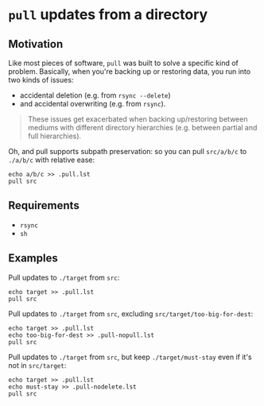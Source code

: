 # `pull` updates from a directory
## Motivation
Like most pieces of software, `pull` was built to solve a specific kind of
problem.  Basically, when you're backing up or restoring data, you run into two
kinds of issues:
- accidental deletion (e.g. from `rsync --delete`)
- and accidental overwriting (e.g. from `rsync`).

> These issues get exacerbated when backing up/restoring between mediums with
> different directory hierarchies (e.g. between partial and full hierarchies).

Oh, and pull supports subpath preservation: so you can pull `src/a/b/c` to
`./a/b/c` with relative ease:
```
echo a/b/c >> .pull.lst
pull src
```

## Requirements
- `rsync`
- `sh`

## Examples
Pull updates to `./target` from `src`:
```
echo target >> .pull.lst
pull src
```

Pull updates to `./target` from `src`, excluding `src/target/too-big-for-dest`:
```
echo target >> .pull.lst
echo too-big-for-dest >> .pull-nopull.lst
pull src
```

Pull updates to `./target` from `src`, but keep `./target/must-stay` even if
it's not in `src/target`:
```
echo target >> .pull.lst
echo must-stay >> .pull-nodelete.lst
pull src
```

